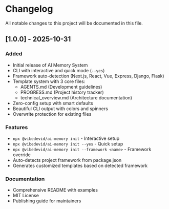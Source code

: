 # Changelog

All notable changes to this project will be documented in this file.

## [1.0.0] - 2025-10-31

### Added
- Initial release of AI Memory System
- CLI with interactive and quick mode (`--yes`)
- Framework auto-detection (Next.js, React, Vue, Express, Django, Flask)
- Template system with 3 core files:
  - AGENTS.md (Development guidelines)
  - PROGRESS.md (Project history tracker)
  - technical_overview.md (Architecture documentation)
- Zero-config setup with smart defaults
- Beautiful CLI output with colors and spinners
- Overwrite protection for existing files

### Features
- `npx @vibedevid/ai-memory init` - Interactive setup
- `npx @vibedevid/ai-memory init --yes` - Quick setup
- `npx @vibedevid/ai-memory init --framework <name>` - Framework override
- Auto-detects project framework from package.json
- Generates customized templates based on detected framework

### Documentation
- Comprehensive README with examples
- MIT License
- Publishing guide for maintainers
